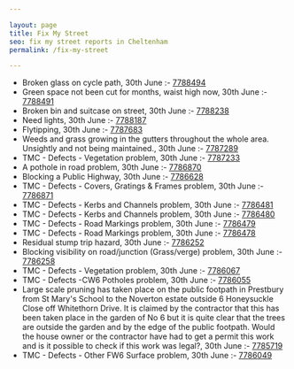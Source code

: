 ```yaml
---

layout: page
title: Fix My Street
seo: fix my street reports in Cheltenham
permalink: /fix-my-street

---
```


<!-- fix_marker starts -->

- Broken glass on cycle path, 30th June :- [7788494](https://www.fixmystreet.com/report/7788494)
- Green space not been cut for months, waist high now, 30th June :- [7788491](https://www.fixmystreet.com/report/7788491)
- Broken bin and suitcase on street, 30th June :- [7788238](https://www.fixmystreet.com/report/7788238)
- Need lights, 30th June :- [7788187](https://www.fixmystreet.com/report/7788187)
- Flytipping, 30th June :- [7787683](https://www.fixmystreet.com/report/7787683)
- Weeds and grass growing in the gutters throughout the whole area. Unsightly and not being maintained., 30th June :- [7787289](https://www.fixmystreet.com/report/7787289)
- TMC - Defects - Vegetation problem, 30th June :- [7787233](https://www.fixmystreet.com/report/7787233)
- A pothole in road problem, 30th June :- [7786870](https://www.fixmystreet.com/report/7786870)
- Blocking a Public Highway, 30th June :- [7786628](https://www.fixmystreet.com/report/7786628)
- TMC - Defects - Covers, Gratings & Frames problem, 30th June :- [7786871](https://www.fixmystreet.com/report/7786871)
- TMC - Defects - Kerbs and Channels problem, 30th June :- [7786481](https://www.fixmystreet.com/report/7786481)
- TMC - Defects - Kerbs and Channels problem, 30th June :- [7786480](https://www.fixmystreet.com/report/7786480)
- TMC - Defects - Road Markings problem, 30th June :- [7786479](https://www.fixmystreet.com/report/7786479)
- TMC - Defects - Road Markings problem, 30th June :- [7786478](https://www.fixmystreet.com/report/7786478)
- Residual stump trip hazard, 30th June :- [7786252](https://www.fixmystreet.com/report/7786252)
- Blocking visibility on road/junction (Grass/verge) problem, 30th June :- [7786258](https://www.fixmystreet.com/report/7786258)
- TMC - Defects - Vegetation problem, 30th June :- [7786067](https://www.fixmystreet.com/report/7786067)
- TMC - Defects -CW6 Potholes  problem, 30th June :- [7786055](https://www.fixmystreet.com/report/7786055)
- Large scale pruning has taken place on the public footpath in Prestbury from St Mary's School to the Noverton estate outside 6 Honeysuckle Close off Whitethorn Drive. It is claimed by the contractor that this has been taken place in the garden of No 6 but it is quite clear that the trees are outside the garden and by the edge of the public footpath. Would the house owner or the contractor have had to get a permit this work and is it possible to check if this work was legal?, 30th June :- [7785719](https://www.fixmystreet.com/report/7785719)
- TMC - Defects - Other FW6  Surface problem, 30th June :- [7786049](https://www.fixmystreet.com/report/7786049)

<!-- fix_marker ends -->